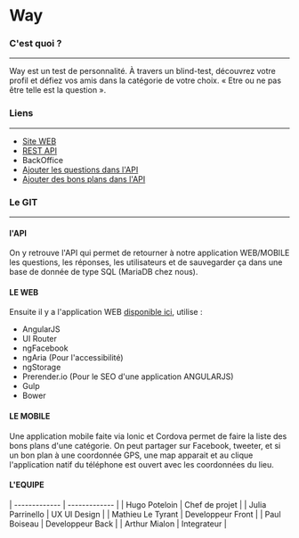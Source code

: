 Way
=========================

### C'est quoi ?
--------------------
Way est un test de personnalité. À travers un blind-test, découvrez votre profil et défiez vos amis dans la catégorie de votre choix. « Etre ou ne pas être telle est la question ».

### Liens
--------------------
* [Site WEB](http://www.whoareyou.io)
* [REST API](http://api.whoareyou.io)
* BackOffice
 * [Ajouter les questions dans l'API](http://api.whoareyou.io/question/add)
 * [Ajouter des bons plans dans l'API](http://api.whoareyou.io/deal/add)

### Le GIT
--------------------

#### l'API
On y retrouve l'API qui permet de retourner à notre application WEB/MOBILE les questions, les réponses, les utilisateurs et de sauvegarder ça dans une base de donnée de type SQL (MariaDB chez nous).

#### LE WEB
Ensuite il y a l'application WEB [disponible ici](http://www.whoareyou.io), utilise :

* AngularJS
 * UI Router
 * ngFacebook
 * ngAria (Pour l'accessibilité)
 * ngStorage
 * Prerender.io (Pour le SEO d'une application ANGULARJS)
* Gulp
* Bower

#### LE MOBILE
Une application mobile faite via Ionic et Cordova permet de faire la liste des bons plans d'une catégorie. On peut partager sur Facebook, tweeter, et si un bon plan à une coordonnée GPS, une map apparait et au clique l'application natif du téléphone est ouvert avec les coordonnées du lieu.

#### L'EQUIPE
| ------------- | ------------- |
| Hugo Poteloin  | Chef de projet  |
| Julia Parrinello  | UX UI Design  |
| Mathieu Le Tyrant  | Developpeur Front  |
| Paul Boiseau  | Developpeur Back  |
| Arthur Mialon  | Integrateur  |
